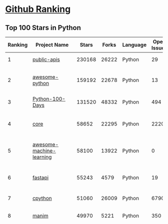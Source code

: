 [Github Ranking](../README.md)
==========

## Top 100 Stars in Python

| Ranking | Project Name | Stars | Forks | Language | Open Issues | Description | Last Commit |
| ------- | ------------ | ----- | ----- | -------- | ----------- | ----------- | ----------- |
| 1 | [public-apis](https://github.com/public-apis/public-apis) | 230168 | 26222 | Python | 29 | A collective list of free APIs | 2023-03-07T13:49:58Z |
| 2 | [awesome-python](https://github.com/vinta/awesome-python) | 159192 | 22678 | Python | 13 | A curated list of awesome Python frameworks, libraries, software and resources | 2023-03-07T06:14:12Z |
| 3 | [Python-100-Days](https://github.com/jackfrued/Python-100-Days) | 131520 | 48332 | Python | 494 | Python - 100天从新手到大师 | 2023-02-13T02:52:13Z |
| 4 | [core](https://github.com/home-assistant/core) | 58652 | 22295 | Python | 2220 | :house_with_garden: Open source home automation that puts local control and privacy first. | 2023-03-08T09:03:57Z |
| 5 | [awesome-machine-learning](https://github.com/josephmisiti/awesome-machine-learning) | 58100 | 13922 | Python | 0 | A curated list of awesome Machine Learning frameworks, libraries and software. | 2023-03-05T07:58:57Z |
| 6 | [fastapi](https://github.com/tiangolo/fastapi) | 55243 | 4579 | Python | 19 | FastAPI framework, high performance, easy to learn, fast to code, ready for production | 2023-03-07T16:10:57Z |
| 7 | [cpython](https://github.com/python/cpython) | 51060 | 26009 | Python | 6790 | The Python programming language | 2023-03-08T08:44:34Z |
| 8 | [manim](https://github.com/3b1b/manim) | 49970 | 5221 | Python | 350 | Animation engine for explanatory math videos | 2023-02-15T17:40:44Z |
| 9 | [funNLP](https://github.com/fighting41love/funNLP) | 47398 | 12171 | Python | 11 | 中英文敏感词、语言检测、中外手机/电话归属地/运营商查询、名字推断性别、手机号抽取、身份证抽取、邮箱抽取、中日文人名库、中文缩写库、拆字词典、词汇情感值、停用词、反动词表、暴恐词表、繁简体转换、英文模拟中文发音、汪峰歌词生成器、职业名称词库、同义词库、反义词库、否定词库、汽车品牌词库、汽车零件词库、连续英文切割、各种中文词向量、公司名字大全、古诗词库、IT词库、财经词库、成语词库、地名词库、历史名人词库、诗词词库、医学词库、饮食词库、法律词库、汽车词库、动物词库、中文聊天语料、中文谣言数据、百度中文问答数据集、句子相似度匹配算法集合、bert资源、文本生成&摘要相关工具、cocoNLP信息抽取工具、国内电话号码正则匹配、清华大学XLORE:中英文跨语言百科知识图谱、清华大学人工智能技术系列报告、自然语言生成、NLU太难了系列、自动对联数据及机器人、用户名黑名单列表、罪名法务名词及分类模型、微信公众号语料、cs224n深度学习自然语言处理课程、中文手写汉字识别、中文自然语言处理 语料/数据集、变量命名神器、分词语料库+代码、任务型对话英文数据集、ASR 语音数据集 + 基于深度学习的中文语音识别系统、笑声检测器、Microsoft多语言数字/单位/如日期时间识别包、中华新华字典数据库及api(包括常用歇后语、成语、词语和汉字)、文档图谱自动生成、SpaCy 中文模型、Common Voice语音识别数据集新版、神经网络关系抽取、基于bert的命名实体识别、关键词(Keyphrase)抽取包pke、基于医疗领域知识图谱的问答系统、基于依存句法与语义角色标注的事件三元组抽取、依存句法分析4万句高质量标注数据、cnocr：用来做中文OCR的Python3包、中文人物关系知识图谱项目、中文nlp竞赛项目及代码汇总、中文字符数据、speech-aligner: 从“人声语音”及其“语言文本”产生音素级别时间对齐标注的工具、AmpliGraph: 知识图谱表示学习(Python)库：知识图谱概念链接预测、Scattertext 文本可视化(python)、语言/知识表示工具：BERT & ERNIE、中文对比英文自然语言处理NLP的区别综述、Synonyms中文近义词工具包、HarvestText领域自适应文本挖掘工具（新词发现-情感分析-实体链接等）、word2word：(Python)方便易用的多语言词-词对集：62种语言/3,564个多语言对、语音识别语料生成工具：从具有音频/字幕的在线视频创建自动语音识别(ASR)语料库、构建医疗实体识别的模型（包含词典和语料标注）、单文档非监督的关键词抽取、Kashgari中使用gpt-2语言模型、开源的金融投资数据提取工具、文本自动摘要库TextTeaser: 仅支持英文、人民日报语料处理工具集、一些关于自然语言的基本模型、基于14W歌曲知识库的问答尝试--功能包括歌词接龙and已知歌词找歌曲以及歌曲歌手歌词三角关系的问答、基于Siamese bilstm模型的相似句子判定模型并提供训练数据集和测试数据集、用Transformer编解码模型实现的根据Hacker News文章标题自动生成评论、用BERT进行序列标记和文本分类的模板代码、LitBank：NLP数据集——支持自然语言处理和计算人文学科任务的100部带标记英文小说语料、百度开源的基准信息抽取系统、虚假新闻数据集、Facebook: LAMA语言模型分析，提供Transformer-XL/BERT/ELMo/GPT预训练语言模型的统一访问接口、CommonsenseQA：面向常识的英文QA挑战、中文知识图谱资料、数据及工具、各大公司内部里大牛分享的技术文档 PDF 或者 PPT、自然语言生成SQL语句（英文）、中文NLP数据增强（EDA）工具、英文NLP数据增强工具 、基于医药知识图谱的智能问答系统、京东商品知识图谱、基于mongodb存储的军事领域知识图谱问答项目、基于远监督的中文关系抽取、语音情感分析、中文ULMFiT-情感分析-文本分类-语料及模型、一个拍照做题程序、世界各国大规模人名库、一个利用有趣中文语料库 qingyun 训练出来的中文聊天机器人、中文聊天机器人seqGAN、省市区镇行政区划数据带拼音标注、教育行业新闻语料库包含自动文摘功能、开放了对话机器人-知识图谱-语义理解-自然语言处理工具及数据、中文知识图谱：基于百度百科中文页面-抽取三元组信息-构建中文知识图谱、masr: 中文语音识别-提供预训练模型-高识别率、Python音频数据增广库、中文全词覆盖BERT及两份阅读理解数据、ConvLab：开源多域端到端对话系统平台、中文自然语言处理数据集、基于最新版本rasa搭建的对话系统、基于TensorFlow和BERT的管道式实体及关系抽取、一个小型的证券知识图谱/知识库、复盘所有NLP比赛的TOP方案、OpenCLaP：多领域开源中文预训练语言模型仓库、UER：基于不同语料+编码器+目标任务的中文预训练模型仓库、中文自然语言处理向量合集、基于金融-司法领域(兼有闲聊性质)的聊天机器人、g2pC：基于上下文的汉语读音自动标记模块、Zincbase 知识图谱构建工具包、诗歌质量评价/细粒度情感诗歌语料库、快速转化「中文数字」和「阿拉伯数字」、百度知道问答语料库、基于知识图谱的问答系统、jieba_fast 加速版的jieba、正则表达式教程、中文阅读理解数据集、基于BERT等最新语言模型的抽取式摘要提取、Python利用深度学习进行文本摘要的综合指南、知识图谱深度学习相关资料整理、维基大规模平行文本语料、StanfordNLP 0.2.0：纯Python版自然语言处理包、NeuralNLP-NeuralClassifier：腾讯开源深度学习文本分类工具、端到端的封闭域对话系统、中文命名实体识别：NeuroNER vs. BertNER、新闻事件线索抽取、2019年百度的三元组抽取比赛：“科学空间队”源码、基于依存句法的开放域文本知识三元组抽取和知识库构建、中文的GPT2训练代码、ML-NLP - 机器学习(Machine Learning)NLP面试中常考到的知识点和代码实现、nlp4han:中文自然语言处理工具集(断句/分词/词性标注/组块/句法分析/语义分析/NER/N元语法/HMM/代词消解/情感分析/拼写检查、XLM：Facebook的跨语言预训练语言模型、用基于BERT的微调和特征提取方法来进行知识图谱百度百科人物词条属性抽取、中文自然语言处理相关的开放任务-数据集-当前最佳结果、CoupletAI - 基于CNN+Bi-LSTM+Attention 的自动对对联系统、抽象知识图谱、MiningZhiDaoQACorpus - 580万百度知道问答数据挖掘项目、brat rapid annotation tool: 序列标注工具、大规模中文知识图谱数据：1.4亿实体、数据增强在机器翻译及其他nlp任务中的应用及效果、allennlp阅读理解:支持多种数据和模型、PDF表格数据提取工具 、 Graphbrain：AI开源软件库和科研工具，目的是促进自动意义提取和文本理解以及知识的探索和推断、简历自动筛选系统、基于命名实体识别的简历自动摘要、中文语言理解测评基准，包括代表性的数据集&基准模型&语料库&排行榜、树洞 OCR 文字识别 、从包含表格的扫描图片中识别表格和文字、语声迁移、Python口语自然语言处理工具集(英文)、 similarity：相似度计算工具包，java编写、海量中文预训练ALBERT模型 、Transformers 2.0 、基于大规模音频数据集Audioset的音频增强 、Poplar：网页版自然语言标注工具、图片文字去除，可用于漫画翻译 、186种语言的数字叫法库、Amazon发布基于知识的人-人开放领域对话数据集 、中文文本纠错模块代码、繁简体转换 、 Python实现的多种文本可读性评价指标、类似于人名/地名/组织机构名的命名体识别数据集 、东南大学《知识图谱》研究生课程(资料)、. 英文拼写检查库 、 wwsearch是企业微信后台自研的全文检索引擎、CHAMELEON：深度学习新闻推荐系统元架构 、 8篇论文梳理BERT相关模型进展与反思、DocSearch：免费文档搜索引擎、 LIDA：轻量交互式对话标注工具 、aili - the fastest in-memory index in the East 东半球最快并发索引 、知识图谱车音工作项目、自然语言生成资源大全 、中日韩分词库mecab的Python接口库、中文文本摘要/关键词提取、汉字字符特征提取器 (featurizer)，提取汉字的特征（发音特征、字形特征）用做深度学习的特征、中文生成任务基准测评 、中文缩写数据集、中文任务基准测评 - 代表性的数据集-基准(预训练)模型-语料库-baseline-工具包-排行榜、PySS3：面向可解释AI的SS3文本分类器机器可视化工具 、中文NLP数据集列表、COPE - 格律诗编辑程序、doccano：基于网页的开源协同多语言文本标注工具 、PreNLP：自然语言预处理库、简单的简历解析器，用来从简历中提取关键信息、用于中文闲聊的GPT2模型：GPT2-chitchat、基于检索聊天机器人多轮响应选择相关资源列表(Leaderboards、Datasets、Papers)、(Colab)抽象文本摘要实现集锦(教程 、词语拼音数据、高效模糊搜索工具、NLP数据增广资源集、微软对话机器人框架 、 GitHub Typo Corpus：大规模GitHub多语言拼写错误/语法错误数据集、TextCluster：短文本聚类预处理模块 Short text cluster、面向语音识别的中文文本规范化、BLINK：最先进的实体链接库、BertPunc：基于BERT的最先进标点修复模型、Tokenizer：快速、可定制的文本词条化库、中文语言理解测评基准，包括代表性的数据集、基准(预训练)模型、语料库、排行榜、spaCy 医学文本挖掘与信息提取 、 NLP任务示例项目代码集、 python拼写检查库、chatbot-list - 行业内关于智能客服、聊天机器人的应用和架构、算法分享和介绍、语音质量评价指标(MOSNet, BSSEval, STOI, PESQ, SRMR)、 用138GB语料训练的法文RoBERTa预训练语言模型 、BERT-NER-Pytorch：三种不同模式的BERT中文NER实验、无道词典 - 有道词典的命令行版本，支持英汉互查和在线查询、2019年NLP亮点回顾、 Chinese medical dialogue data 中文医疗对话数据集 、最好的汉字数字(中文数字)-阿拉伯数字转换工具、 基于百科知识库的中文词语多词义/义项获取与特定句子词语语义消歧、awesome-nlp-sentiment-analysis - 情感分析、情绪原因识别、评价对象和评价词抽取、LineFlow：面向所有深度学习框架的NLP数据高效加载器、中文医学NLP公开资源整理 、MedQuAD：(英文)医学问答数据集、将自然语言数字串解析转换为整数和浮点数、Transfer Learning in Natural Language Processing (NLP) 、面向语音识别的中文/英文发音辞典、Tokenizers：注重性能与多功能性的最先进分词器、CLUENER 细粒度命名实体识别 Fine Grained Named Entity Recognition、 基于BERT的中文命名实体识别、中文谣言数据库、NLP数据集/基准任务大列表、nlp相关的一些论文及代码, 包括主题模型、词向量(Word Embedding)、命名实体识别(NER)、文本分类(Text Classificatin)、文本生成(Text Generation)、文本相似性(Text Similarity)计算等，涉及到各种与nlp相关的算法，基于keras和tensorflow 、Python文本挖掘/NLP实战示例、 Blackstone：面向非结构化法律文本的spaCy pipeline和NLP模型通过同义词替换实现文本“变脸” 、中文 预训练 ELECTREA 模型: 基于对抗学习 pretrain Chinese Model 、albert-chinese-ner - 用预训练语言模型ALBERT做中文NER 、基于GPT2的特定主题文本生成/文本增广、开源预训练语言模型合集、多语言句向量包、编码、标记和实现：一种可控高效的文本生成方法、 英文脏话大列表 、attnvis：GPT2、BERT等transformer语言模型注意力交互可视化、CoVoST：Facebook发布的多语种语音-文本翻译语料库，包括11种语言(法语、德语、荷兰语、俄语、西班牙语、意大利语、土耳其语、波斯语、瑞典语、蒙古语和中文)的语音、文字转录及英文译文、Jiagu自然语言处理工具 - 以BiLSTM等模型为基础，提供知识图谱关系抽取 中文分词 词性标注 命名实体识别 情感分析 新词发现 关键词 文本摘要 文本聚类等功能、用unet实现对文档表格的自动检测，表格重建、NLP事件提取文献资源列表 、 金融领域自然语言处理研究资源大列表、CLUEDatasetSearch - 中英文NLP数据集：搜索所有中文NLP数据集，附常用英文NLP数据集 、medical_NER - 中文医学知识图谱命名实体识别 、(哈佛)讲因果推理的免费书、知识图谱相关学习资料/数据集/工具资源大列表、Forte：灵活强大的自然语言处理pipeline工具集 、Python字符串相似性算法库、PyLaia：面向手写文档分析的深度学习工具包、TextFooler：针对文本分类/推理的对抗文本生成模块、Haystack：灵活、强大的可扩展问答(QA)框架、中文关键短语抽取工具 | 2023-02-13T06:24:55Z |
| 10 | [you-get](https://github.com/soimort/you-get) | 46807 | 9183 | Python | 0 | :arrow_double_down: Dumb downloader that scrapes the web | 2023-03-05T01:34:45Z |
| 11 | [scrapy](https://github.com/scrapy/scrapy) | 46389 | 9882 | Python | 489 | Scrapy, a fast high-level web crawling & scraping framework for Python. | 2023-03-08T09:26:57Z |
| 12 | [devops-exercises](https://github.com/bregman-arie/devops-exercises) | 41160 | 8992 | Python | 12 | Linux, Jenkins, AWS, SRE, Prometheus, Docker, Python, Ansible, Git, Kubernetes, Terraform, OpenStack, SQL, NoSQL, Azure, GCP, DNS, Elastic, Network, Virtualization. DevOps Interview Questions | 2023-03-04T07:09:00Z |
| 13 | [Real-Time-Voice-Cloning](https://github.com/CorentinJ/Real-Time-Voice-Cloning) | 39828 | 7278 | Python | 90 | Clone a voice in 5 seconds to generate arbitrary speech in real-time | 2022-09-09T08:47:59Z |
| 14 | [sherlock](https://github.com/sherlock-project/sherlock) | 39507 | 4688 | Python | 33 | 🔎 Hunt down social media accounts by username across social networks | 2023-03-06T10:11:17Z |
| 15 | [openpilot](https://github.com/commaai/openpilot) | 38902 | 7071 | Python | 218 | openpilot is an open source driver assistance system. openpilot performs the functions of Automated Lane Centering and Adaptive Cruise Control for over 200 supported car makes and models. | 2023-03-08T10:02:56Z |
| 16 | [DeepFaceLab](https://github.com/iperov/DeepFaceLab) | 37762 | 8447 | Python | 506 | DeepFaceLab is the leading software for creating deepfakes. | 2023-02-15T23:40:41Z |
| 17 | [yolov5](https://github.com/ultralytics/yolov5) | 35983 | 13052 | Python | 229 | YOLOv5 🚀 in PyTorch > ONNX > CoreML > TFLite | 2023-03-07T08:40:47Z |
| 18 | [bert](https://github.com/google-research/bert) | 33361 | 9073 | Python | 771 | TensorFlow code and pre-trained models for BERT | 2023-02-21T21:38:10Z |
| 19 | [XX-Net](https://github.com/XX-net/XX-Net) | 31733 | 7774 | Python | 7847 | A proxy tool to bypass GFW. | 2023-02-22T10:54:11Z |
| 20 | [12306](https://github.com/testerSunshine/12306) | 30933 | 9421 | Python | 216 | 12306智能刷票，订票 | 2022-11-21T21:36:52Z |
| 21 | [XX-Net](https://github.com/XX-net/XX-Net) | 31733 | 7774 | Python | 7847 | A proxy tool to bypass GFW. | 2023-02-22T10:54:11Z |
| 22 | [mitmproxy](https://github.com/mitmproxy/mitmproxy) | 30296 | 3626 | Python | 241 | An interactive TLS-capable intercepting HTTP proxy for penetration testers and software developers. | 2023-03-05T22:38:56Z |
| 23 | [certbot](https://github.com/certbot/certbot) | 29695 | 3333 | Python | 488 | Certbot is EFF's tool to obtain certs from Let's Encrypt and (optionally) auto-enable HTTPS on your server.  It can also act as a client for any other CA that uses the ACME protocol. | 2023-03-07T22:59:19Z |
| 24 | [hackingtool](https://github.com/Z4nzu/hackingtool) | 29011 | 3309 | Python | 9 | ALL IN ONE Hacking Tool For Hackers | 2023-03-06T10:14:13Z |
| 25 | [HanLP](https://github.com/hankcs/HanLP) | 28255 | 7933 | Python | 7 | 中文分词 词性标注 命名实体识别 依存句法分析 成分句法分析 语义依存分析 语义角色标注 指代消解 风格转换 语义相似度 新词发现 关键词短语提取 自动摘要 文本分类聚类 拼音简繁转换 自然语言处理 | 2023-02-27T06:10:56Z |
| 26 | [GFPGAN](https://github.com/TencentARC/GFPGAN) | 27068 | 4189 | Python | 188 | GFPGAN aims at developing Practical Algorithms for Real-world Face Restoration. | 2023-03-04T14:14:33Z |
| 27 | [interactive-coding-challenges](https://github.com/donnemartin/interactive-coding-challenges) | 27010 | 4328 | Python | 33 | 120+ interactive Python coding interview challenges (algorithms and data structures).  Includes Anki flashcards. | 2022-10-02T09:13:36Z |
| 28 | [MockingBird](https://github.com/babysor/MockingBird) | 26932 | 3980 | Python | 373 | 🚀AI拟声: 5秒内克隆您的声音并生成任意语音内容 Clone a voice in 5 seconds to generate arbitrary speech in real-time | 2023-03-07T08:41:49Z |
| 29 | [sqlmap](https://github.com/sqlmapproject/sqlmap) | 26305 | 5171 | Python | 52 | Automatic SQL injection and database takeover tool | 2023-03-04T22:30:16Z |
| 30 | [pytorch-tutorial](https://github.com/yunjey/pytorch-tutorial) | 25836 | 7610 | Python | 64 | PyTorch Tutorial for Deep Learning Researchers | 2023-02-21T08:50:13Z |
| 31 | [spaCy](https://github.com/explosion/spaCy) | 25439 | 4043 | Python | 69 | 💫 Industrial-strength Natural Language Processing (NLP) in Python | 2023-03-08T10:02:36Z |
| 32 | [django-rest-framework](https://github.com/encode/django-rest-framework) | 25101 | 6493 | Python | 72 | Web APIs for Django. 🎸 | 2023-03-07T16:33:32Z |
| 33 | [data-science-ipython-notebooks](https://github.com/donnemartin/data-science-ipython-notebooks) | 24759 | 7504 | Python | 13 | Data science Python notebooks: Deep learning (TensorFlow, Theano, Caffe, Keras), scikit-learn, Kaggle, big data (Spark, Hadoop MapReduce, HDFS), matplotlib, pandas, NumPy, SciPy, Python essentials, AWS, and various command lines. | 2023-02-11T17:30:14Z |
| 34 | [YouCompleteMe](https://github.com/ycm-core/YouCompleteMe) | 24626 | 2796 | Python | 13 | A code-completion engine for Vim | 2023-03-03T08:03:00Z |
| 35 | [ray](https://github.com/ray-project/ray) | 24460 | 4258 | Python | 2632 | Ray is a unified framework for scaling AI and Python applications. Ray consists of a core distributed runtime and a toolkit of libraries (Ray AIR) for accelerating ML workloads. | 2023-03-08T09:37:06Z |
| 36 | [tqdm](https://github.com/tqdm/tqdm) | 24174 | 1223 | Python | 327 | A Fast, Extensible Progress Bar for Python and CLI | 2023-03-05T02:45:11Z |
| 37 | [Depix](https://github.com/beurtschipper/Depix) | 23287 | 2860 | Python | 0 | Recovers passwords from pixelized screenshots | 2022-09-07T17:09:00Z |
| 38 | [linkedin-skill-assessments-quizzes](https://github.com/Ebazhanov/linkedin-skill-assessments-quizzes) | 23239 | 12564 | Python | 54 | Full reference of LinkedIn answers 2023 for skill assessments (aws-lambda, rest-api, javascript, react, git, html, jquery, mongodb, java, Go, python, machine-learning, power-point) linkedin excel test lösungen, linkedin machine learning test LinkedIn test questions and answers  | 2023-03-06T13:13:11Z |
| 39 | [ItChat](https://github.com/littlecodersh/ItChat) | 23213 | 5397 | Python | 248 | A complete and graceful API for Wechat. 微信个人号接口、微信机器人及命令行微信，三十行即可自定义个人号机器人。 | 2022-11-11T02:49:43Z |
| 40 | [professional-programming](https://github.com/charlax/professional-programming) | 22910 | 1994 | Python | 0 | A collection of learning resources for curious software engineers | 2023-03-06T01:45:03Z |
| 41 | [lightning](https://github.com/Lightning-AI/lightning) | 21837 | 2764 | Python | 595 | Deep learning framework to train, deploy, and ship AI products Lightning fast. | 2023-03-08T09:52:47Z |
| 42 | [tornado](https://github.com/tornadoweb/tornado) | 21011 | 5494 | Python | 194 | Tornado is a Python web framework and asynchronous networking library, originally developed at FriendFeed. | 2023-02-21T21:41:48Z |
| 43 | [examples](https://github.com/pytorch/examples) | 19820 | 9125 | Python | 142 | A set of examples around pytorch in Vision, Text, Reinforcement Learning, etc. | 2023-03-06T07:23:07Z |
| 44 | [dash](https://github.com/plotly/dash) | 18237 | 1853 | Python | 702 | Data Apps & Dashboards for Python. No JavaScript Required. | 2023-03-07T14:30:29Z |
| 45 | [textual](https://github.com/Textualize/textual) | 18033 | 525 | Python | 106 | Textual is a TUI (Text User Interface) framework for Python inspired by modern web development. | 2023-03-08T08:40:08Z |
| 46 | [ColossalAI](https://github.com/hpcaitech/ColossalAI) | 18006 | 1923 | Python | 263 | Making large AI models cheaper, faster and more accessible | 2023-03-08T09:57:57Z |
| 47 | [kitty](https://github.com/kovidgoyal/kitty) | 17955 | 807 | Python | 14 | Cross-platform, fast, feature-rich, GPU based terminal | 2023-03-08T08:02:21Z |
| 48 | [Gooey](https://github.com/chriskiehl/Gooey) | 17369 | 935 | Python | 120 | Turn (almost) any Python command line program into a full GUI application with one line | 2022-12-28T06:35:36Z |
| 49 | [bokeh](https://github.com/bokeh/bokeh) | 17290 | 4056 | Python | 666 | Interactive Data Visualization in the browser, from  Python | 2023-03-08T10:00:19Z |
| 50 | [proxy_pool](https://github.com/jhao104/proxy_pool) | 17169 | 4485 | Python | 230 | Python爬虫代理IP池(proxy pool) | 2023-02-24T03:36:19Z |
| 51 | [nginx-proxy](https://github.com/nginx-proxy/nginx-proxy) | 16835 | 2887 | Python | 393 | Automated nginx proxy for Docker containers using docker-gen | 2023-03-08T04:58:07Z |
| 52 | [reddit](https://github.com/reddit-archive/reddit) | 16344 | 2905 | Python | 0 | historical code from reddit.com | 2017-10-17T19:57:07Z |
| 53 | [DeOldify](https://github.com/jantic/DeOldify) | 16259 | 2348 | Python | 0 | A Deep Learning based project for colorizing and restoring old images (and video!) | 2023-02-15T14:28:22Z |
| 54 | [ungoogled-chromium](https://github.com/ungoogled-software/ungoogled-chromium) | 16185 | 734 | Python | 123 | Google Chromium, sans integration with Google | 2023-03-07T22:40:09Z |
| 55 | [zipline](https://github.com/quantopian/zipline) | 15858 | 4545 | Python | 324 | Zipline, a Pythonic Algorithmic Trading Library | 2023-02-14T17:14:33Z |
| 56 | [OSX-KVM](https://github.com/kholia/OSX-KVM) | 15699 | 1562 | Python | 0 | Run macOS on QEMU/KVM. With OpenCore + Big Sur + Monterey + Ventura support now! Only commercial (paid) support is available now to avoid spammy issues. No Mac system is required. | 2023-02-09T06:13:04Z |
| 57 | [magic-wormhole](https://github.com/magic-wormhole/magic-wormhole) | 15563 | 565 | Python | 138 | get things from one computer to another, safely | 2023-01-17T07:26:10Z |
| 58 | [faker](https://github.com/joke2k/faker) | 15482 | 1732 | Python | 14 | Faker is a Python package that generates fake data for you. | 2023-03-03T16:59:21Z |
| 59 | [datasets](https://github.com/huggingface/datasets) | 15419 | 2050 | Python | 455 | 🤗 The largest hub of ready-to-use datasets for ML models with fast, easy-to-use and efficient data manipulation tools | 2023-03-07T16:57:58Z |
| 60 | [recommenders](https://github.com/microsoft/recommenders) | 15202 | 2658 | Python | 147 | Best Practices on Recommendation Systems | 2023-03-03T11:03:29Z |
| 61 | [fairseq](https://github.com/facebookresearch/fairseq) | 21122 | 5281 | Python | 817 | Facebook AI Research Sequence-to-Sequence Toolkit written in Python. | 2023-03-06T12:14:48Z |
| 62 | [tornado](https://github.com/tornadoweb/tornado) | 21011 | 5494 | Python | 194 | Tornado is a Python web framework and asynchronous networking library, originally developed at FriendFeed. | 2023-02-21T21:41:48Z |
| 63 | [wttr.in](https://github.com/chubin/wttr.in) | 20961 | 981 | Python | 233 | :partly_sunny: The right way to check the weather | 2023-02-25T13:17:28Z |
| 64 | [freqtrade](https://github.com/freqtrade/freqtrade) | 20940 | 4505 | Python | 46 | Free, open source crypto trading bot | 2023-03-08T06:08:33Z |
| 65 | [locust](https://github.com/locustio/locust) | 20821 | 2648 | Python | 10 | Write scalable load tests in plain Python 🚗💨 | 2023-03-07T22:54:26Z |
| 66 | [ChatGPT](https://github.com/acheong08/ChatGPT) | 20338 | 3150 | Python | 7 | Reverse engineered ChatGPT API | 2023-03-08T05:53:04Z |
| 67 | [vnpy](https://github.com/vnpy/vnpy) | 20250 | 7742 | Python | 10 | 基于Python的开源量化交易平台开发框架 | 2023-02-22T13:16:02Z |
| 68 | [examples](https://github.com/pytorch/examples) | 19820 | 9125 | Python | 142 | A set of examples around pytorch in Vision, Text, Reinforcement Learning, etc. | 2023-03-06T07:23:07Z |
| 69 | [pytorch-CycleGAN-and-pix2pix](https://github.com/junyanz/pytorch-CycleGAN-and-pix2pix) | 19359 | 5720 | Python | 457 | Image-to-Image Translation in PyTorch | 2023-02-24T18:29:27Z |
| 70 | [magenta](https://github.com/magenta/magenta) | 18265 | 3720 | Python | 329 | Magenta: Music and Art Generation with Machine Intelligence | 2023-01-18T21:45:23Z |
| 71 | [saleor](https://github.com/saleor/saleor) | 18125 | 4916 | Python | 370 | Saleor Core: the high performance, composable, headless commerce API. | 2023-03-08T10:00:34Z |
| 72 | [textual](https://github.com/Textualize/textual) | 18033 | 525 | Python | 106 | Textual is a TUI (Text User Interface) framework for Python inspired by modern web development. | 2023-03-08T08:40:08Z |
| 73 | [kitty](https://github.com/kovidgoyal/kitty) | 17955 | 807 | Python | 14 | Cross-platform, fast, feature-rich, GPU based terminal | 2023-03-08T08:02:21Z |
| 74 | [Gooey](https://github.com/chriskiehl/Gooey) | 17369 | 935 | Python | 120 | Turn (almost) any Python command line program into a full GUI application with one line | 2022-12-28T06:35:36Z |
| 75 | [bokeh](https://github.com/bokeh/bokeh) | 17290 | 4056 | Python | 666 | Interactive Data Visualization in the browser, from  Python | 2023-03-08T10:00:19Z |
| 76 | [proxy_pool](https://github.com/jhao104/proxy_pool) | 17169 | 4485 | Python | 230 | Python爬虫代理IP池(proxy pool) | 2023-02-24T03:36:19Z |
| 77 | [matplotlib](https://github.com/matplotlib/matplotlib) | 16972 | 6755 | Python | 1541 | matplotlib: plotting with Python | 2023-03-08T09:02:50Z |
| 78 | [sanic](https://github.com/sanic-org/sanic) | 16897 | 1493 | Python | 62 |  Accelerate your web app development  \| Build fast. Run fast. | 2023-03-06T19:24:14Z |
| 79 | [nginx-proxy](https://github.com/nginx-proxy/nginx-proxy) | 16835 | 2887 | Python | 393 | Automated nginx proxy for Docker containers using docker-gen | 2023-03-08T04:58:07Z |
| 80 | [reddit](https://github.com/reddit-archive/reddit) | 16344 | 2905 | Python | 0 | historical code from reddit.com | 2017-10-17T19:57:07Z |
| 81 | [zulip](https://github.com/zulip/zulip) | 17383 | 6069 | Python | 1772 | Zulip server and web application. Open-source team chat that helps teams stay productive and focused. | 2023-03-08T09:59:39Z |
| 82 | [bokeh](https://github.com/bokeh/bokeh) | 17290 | 4056 | Python | 666 | Interactive Data Visualization in the browser, from  Python | 2023-03-08T10:00:19Z |
| 83 | [EasyOCR](https://github.com/JaidedAI/EasyOCR) | 17196 | 2489 | Python | 172 | Ready-to-use OCR with 80+ supported languages and all popular writing scripts including Latin, Chinese, Arabic, Devanagari, Cyrillic and etc. | 2023-03-07T05:58:55Z |
| 84 | [matplotlib](https://github.com/matplotlib/matplotlib) | 16972 | 6755 | Python | 1541 | matplotlib: plotting with Python | 2023-03-08T09:02:50Z |
| 85 | [sanic](https://github.com/sanic-org/sanic) | 16897 | 1493 | Python | 62 |  Accelerate your web app development  \| Build fast. Run fast. | 2023-03-06T19:24:14Z |
| 86 | [nginx-proxy](https://github.com/nginx-proxy/nginx-proxy) | 16835 | 2887 | Python | 393 | Automated nginx proxy for Docker containers using docker-gen | 2023-03-08T04:58:07Z |
| 87 | [luigi](https://github.com/spotify/luigi) | 16376 | 2355 | Python | 83 | Luigi is a Python module that helps you build complex pipelines of batch jobs. It handles dependency resolution, workflow management, visualization etc. It also comes with Hadoop support built in.  | 2023-02-25T02:51:34Z |
| 88 | [reddit](https://github.com/reddit-archive/reddit) | 16344 | 2905 | Python | 0 | historical code from reddit.com | 2017-10-17T19:57:07Z |
| 89 | [Summer2023-Internships](https://github.com/pittcsc/Summer2023-Internships) | 16279 | 1734 | Python | 0 | Collection of Summer 2023 tech internships! | 2023-03-06T16:56:28Z |
| 90 | [DeOldify](https://github.com/jantic/DeOldify) | 16259 | 2348 | Python | 0 | A Deep Learning based project for colorizing and restoring old images (and video!) | 2023-02-15T14:28:22Z |
| 91 | [ungoogled-chromium](https://github.com/ungoogled-software/ungoogled-chromium) | 16185 | 734 | Python | 123 | Google Chromium, sans integration with Google | 2023-03-07T22:40:09Z |
| 92 | [mkdocs](https://github.com/mkdocs/mkdocs) | 16014 | 2200 | Python | 120 | Project documentation with Markdown. | 2023-03-06T08:50:27Z |
| 93 | [zipline](https://github.com/quantopian/zipline) | 15858 | 4545 | Python | 324 | Zipline, a Pythonic Algorithmic Trading Library | 2023-02-14T17:14:33Z |
| 94 | [game-programmer](https://github.com/miloyip/game-programmer) | 15797 | 1924 | Python | 23 | A Study Path for Game Programmer | 2022-01-08T07:13:20Z |
| 95 | [pyspider](https://github.com/binux/pyspider) | 15765 | 3673 | Python | 269 | A Powerful Spider(Web Crawler) System in Python. | 2022-11-20T06:11:59Z |
| 96 | [rasa](https://github.com/RasaHQ/rasa) | 15743 | 4256 | Python | 1 | 💬   Open source machine learning framework to automate text- and voice-based conversations: NLU, dialogue management, connect to Slack, Facebook, and more - Create chatbots and voice assistants | 2023-03-08T01:30:53Z |
| 97 | [modern-cpp-features](https://github.com/AnthonyCalandra/modern-cpp-features) | 15728 | 1778 | Python | 7 | A cheatsheet of modern C++ language and library features. | 2023-03-06T04:35:05Z |
| 98 | [ipython](https://github.com/ipython/ipython) | 15720 | 4419 | Python | 1500 | Official repository for IPython itself. Other repos in the IPython organization contain things like the website, documentation builds, etc. | 2023-03-07T11:09:07Z |
| 99 | [PySnooper](https://github.com/cool-RR/PySnooper) | 15708 | 937 | Python | 21 | Never use print for debugging again | 2023-01-03T13:15:29Z |
| 100 | [OSX-KVM](https://github.com/kholia/OSX-KVM) | 15699 | 1562 | Python | 0 | Run macOS on QEMU/KVM. With OpenCore + Big Sur + Monterey + Ventura support now! Only commercial (paid) support is available now to avoid spammy issues. No Mac system is required. | 2023-02-09T06:13:04Z |


